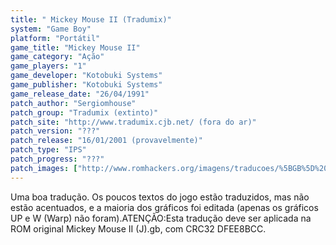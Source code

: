 ```yaml
---
title: " Mickey Mouse II (Tradumix)"
system: "Game Boy"
platform: "Portátil"
game_title: "Mickey Mouse II"
game_category: "Ação"
game_players: "1"
game_developer: "Kotobuki Systems"
game_publisher: "Kotobuki Systems"
game_release_date: "26/04/1991"
patch_author: "Sergiomhouse"
patch_group: "Tradumix (extinto)"
patch_site: "http://www.tradumix.cjb.net/ (fora do ar)"
patch_version: "???"
patch_release: "16/01/2001 (provavelmente)"
patch_type: "IPS"
patch_progress: "???"
patch_images: ["http://www.romhackers.org/imagens/traducoes/%5BGB%5D%20Mickey%20Mouse%20II%20-%20Tradumix%20-%201.png","http://www.romhackers.org/imagens/traducoes/%5BGB%5D%20Mickey%20Mouse%20II%20-%20Tradumix%20-%202.png","http://www.romhackers.org/imagens/traducoes/%5BGB%5D%20Mickey%20Mouse%20II%20-%20Tradumix%20-%203.png"]
---
```

Uma boa tradução. Os poucos textos do jogo estão traduzidos, mas não estão acentuados, e a maioria dos gráficos foi editada (apenas os gráficos UP e W (Warp) não foram).ATENÇÃO:Esta tradução deve ser aplicada na ROM original Mickey Mouse II (J).gb, com CRC32 DFEE8BCC.